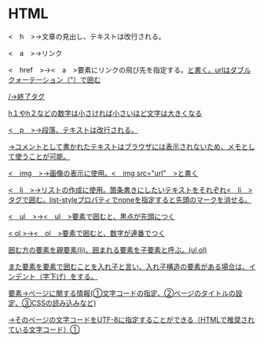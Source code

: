 # HTML
<　h　>→文章の見出し、テキストは改行される。

<　a　>→リンク
  
<　href　>→<　a　>要素にリンクの飛び先を指定する。<a href="url">と書く。urlはダブルクォーテーション（"）で囲む
  
/→終了タグ
  
h１やh２などの数字は小さければ小さいほど文字は大きくなる
  
<　p　>→段落、テキストは改行される。
  
<!-- -->→コメントとして書かれたテキストはブラウザには表示されないため、メモとして使うことが可能。
  
<　img　>→画像の表示に使用。<　img src="url"　>と書く
  
<　li　>→リストの作成に使用。箇条書きにしたいテキストをそれぞれ<　li　>タグで囲む。list-styleプロパティでnoneを指定すると先頭のマークを消せる。
  
<　ul　>→<　ul　>要素で囲むと、黒点が先頭につく
  
< ol >→<　ol　>要素で囲むと、数字が連番でつく
  
囲む方の要素を親要素(li)、囲まれる要素を子要素と呼ぶ。(ul,ol)
  
また要素を要素で囲むことを入れ子と言い、入れ子構造の要素がある場合は、インデント（字下げ）をする。

<head>要素→ページに関する情報(①文字コードの指定、②ページのタイトルの設定、③CSSの読み込みなど)
  
<meta charset="utf-8">→そのページの文字コードをUTF-8に指定することができる（HTMLで推奨されている文字コード）①
  
<title>→ページのタイトルを指定②
  
<link rel="stylesheet">→HTMLからCSSを読み込む。<link rel="stylesheet" href="stylesheet.css">のように、href属性で読み込むCSSファイルを指定する
  
<body>要素→実際に表示したい内容
  
<!DOCTYPE html>→HTMLのバージョンを宣言
  
<div>→要素をグループ化するために使用する

class→要素（タグ）に名前をつけることが可能。class名でCSSを指定する場合、先頭にドット「.」が必要。
